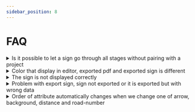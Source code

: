 ```yaml
---
sidebar_position: 8
---
```


# FAQ

<details>
  <summary>Is it possible to let a sign go through all stages without pairing with a project</summary>

   1. It is possible to go with or without project, but those sign will not get benefit like if is part of the projects.

</details>
<details>
  <summary>Color that display in editor, exported pdf and exported sign is different</summary>

   1. Editor and Exported PDF use `RGB` based format, since browser can't display `CMYK` value.
   2. Exported Sign use `CMYK` based format, since client preferred that.

</details>
<details>
  <summary>The sign is not displayed correctly</summary>

   Either we still not displayed the feature or they are already exist but the value is not setup correctly.

</details>
<details>
  <summary>Problem with export sign, sign not exported or it is exported but with wrong data</summary>

   This happen when sign is not setup correctly, old sign that comes from archive usually experienced this. The solution is to re-save the sign.

</details>
<details>
  <summary>Order of attribute automatically changes when we change one of arrow, background, distance and road-number</summary>

   All of those items are sorted automatically, you can find that configuration on the setting page.

</details>




